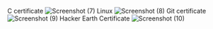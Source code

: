 C certificate
![Screenshot (7)](https://user-images.githubusercontent.com/102345521/161370584-827ff30e-eb6c-4c04-a307-4c7f8ba6b7eb.png)
Linux
![Screenshot (8)](https://user-images.githubusercontent.com/102345521/161370810-94cbf537-4e0c-4b82-a975-ba772af626ec.png)
Git certificate
![Screenshot (9)](https://user-images.githubusercontent.com/102345521/161370658-073a9c1c-fbdd-448b-829c-99d276014624.png)
Hacker Earth Certificate
![Screenshot (10)](https://user-images.githubusercontent.com/102345521/161370759-7d8b7725-f82f-481c-9e20-7b2fa8da5501.png)

